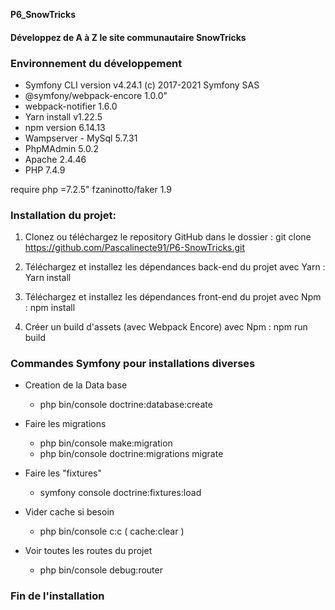 **P6_SnowTricks** 
#### Développez de A à Z le site communautaire SnowTricks ####

### Environnement du développement ###


<ul>
<li> Symfony CLI version v4.24.1 (c) 2017-2021 Symfony SAS </li>
<li> @symfony/webpack-encore 1.0.0"</li>
<li> webpack-notifier 1.6.0</li>
<li> Yarn install v1.22.5</li>
<li> npm version 6.14.13</li>
<li> Wampserver - MySql 5.7.31 </li>
<li> PhpMAdmin 5.0.2</li>
<li> Apache 2.4.46</li>
<li> PHP 7.4.9</li>
</ul>

 require php =7.2.5"
 fzaninotto/faker 1.9
 
 ### Installation du projet: ###
 
 1. Clonez ou téléchargez le repository GitHub dans le dossier :
  git clone https://github.com/Pascalinecte91/P6-SnowTricks.git
  
 2. Téléchargez et installez les dépendances back-end du projet avec Yarn :
    Yarn install
    
 3. Téléchargez et installez les dépendances front-end du projet avec Npm :
    npm install
    
 4. Créer un build d'assets (avec Webpack Encore) avec Npm :
    npm run build
 
 ### Commandes Symfony pour installations diverses ###
 
 - Creation de la Data base
    - php bin/console doctrine:database:create
 - Faire les migrations
    - php bin/console make:migration
    - php bin/console doctrine:migrations migrate
 - Faire les "fixtures"
    - symfony console doctrine:fixtures:load
 
 - Vider cache si besoin
    - php bin/console c:c   ( cache:clear )
    
 - Voir toutes les routes du projet
    - php bin/console debug:router
    
 ### Fin de l'installation ###
    

